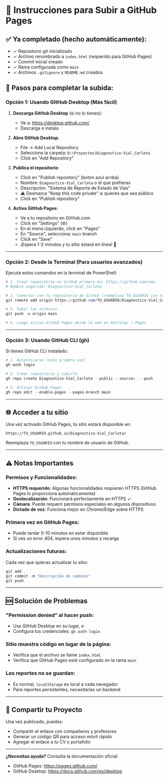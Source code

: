 # 📝 Instrucciones para Subir a GitHub Pages

## ✅ Ya completado (hecho automáticamente):
- ✓ Repositorio git inicializado
- ✓ Archivo renombrado a `index.html` (requerido para GitHub Pages)
- ✓ Commit inicial creado
- ✓ Rama configurada como `main`
- ✓ Archivos `.gitignore` y `README.md` creados

## 🚀 Pasos para completar la subida:

### Opción 1: Usando GitHub Desktop (Más fácil)

1. **Descarga GitHub Desktop** (si no lo tienes):
   - Ve a: https://desktop.github.com/
   - Descarga e instala

2. **Abre GitHub Desktop**:
   - File → Add Local Repository
   - Selecciona la carpeta: `D:\Proyectos\Diagnostico-Vial_Carlota`
   - Click en "Add Repository"

3. **Publica el repositorio**:
   - Click en "Publish repository" (botón azul arriba)
   - Nombre: `Diagnostico-Vial_Carlota` o el que prefieras
   - Descripción: "Sistema de Reporte de Estado de Vías"
   - ⚠️ Desmarca "Keep this code private" si quieres que sea público
   - Click en "Publish repository"

4. **Activa GitHub Pages**:
   - Ve a tu repositorio en GitHub.com
   - Click en "Settings" (⚙️)
   - En el menú izquierdo, click en "Pages"
   - En "Source", selecciona: `main` branch
   - Click en "Save"
   - ¡Espera 1-2 minutos y tu sitio estará en línea! 🎉

---

### Opción 2: Desde la Terminal (Para usuarios avanzados)

Ejecuta estos comandos en la terminal de PowerShell:

```powershell
# 1. Crear repositorio en GitHub primero en: https://github.com/new
# Nombre sugerido: Diagnostico-Vial_Carlota

# 2. Conectar con tu repositorio de GitHub (reemplaza TU_USUARIO con tu nombre de usuario)
git remote add origin https://github.com/TU_USUARIO/Diagnostico-Vial_Carlota.git

# 3. Subir los archivos
git push -u origin main

# 4. Luego activa GitHub Pages desde la web en Settings → Pages
```

---

### Opción 3: Usando GitHub CLI (gh)

Si tienes GitHub CLI instalado:

```powershell
# 1. Autenticarse (solo primera vez)
gh auth login

# 2. Crear repositorio y subirlo
gh repo create Diagnostico-Vial_Carlota --public --source=. --push

# 3. Activar GitHub Pages
gh repo edit --enable-pages --pages-branch main
```

---

## 🌐 Acceder a tu sitio

Una vez activado GitHub Pages, tu sitio estará disponible en:

```
https://TU_USUARIO.github.io/Diagnostico-Vial_Carlota/
```

Reemplaza `TU_USUARIO` con tu nombre de usuario de GitHub.

---

## ⚠️ Notas Importantes

### Permisos y Funcionalidades:
- **HTTPS requerido**: Algunas funcionalidades requieren HTTPS (GitHub Pages lo proporciona automáticamente)
- **Geolocalización**: Funcionará perfectamente en HTTPS ✓
- **Cámara**: Puede requerir permisos especiales en algunos dispositivos
- **Dictado de voz**: Funciona mejor en Chrome/Edge sobre HTTPS

### Primera vez en GitHub Pages:
- Puede tardar 5-10 minutos en estar disponible
- Si ves un error 404, espera unos minutos y recarga

### Actualizaciones futuras:
Cada vez que quieras actualizar tu sitio:
```powershell
git add .
git commit -m "Descripción de cambios"
git push
```

---

## 🆘 Solución de Problemas

### "Permission denied" al hacer push:
- Usa GitHub Desktop en su lugar, o
- Configura tus credenciales: `gh auth login`

### Sitio muestra código en lugar de la página:
- Verifica que el archivo se llame `index.html`
- Verifica que GitHub Pages esté configurado en la rama `main`

### Los reportes no se guardan:
- Es normal, `localStorage` es local a cada navegador
- Para reportes persistentes, necesitarías un backend

---

## 📱 Compartir tu Proyecto

Una vez publicado, puedes:
- Compartir el enlace con compañeros y profesores
- Generar un código QR para acceso móvil rápido
- Agregar el enlace a tu CV o portafolio

---

**¿Necesitas ayuda?** Consulta la documentación oficial:
- GitHub Pages: https://pages.github.com/
- GitHub Desktop: https://docs.github.com/es/desktop

